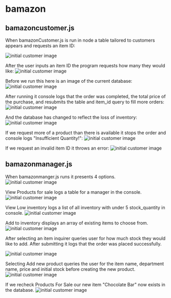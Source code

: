 # bamazon
## bamazoncustomer.js
When bamazonCustomer.js is run in node a table tailored to customers appears and requests an item ID:

![initial customer image](images/image1.png)

After the user inputs an item ID the program requests how many they would like:
![initial customer image](images/image2.png)

Before we run this here is an image of the current database:
![initial customer image](images/image3.png)

After running it console logs that the order was completed, the total price of the purchase, and resubmits the table and item_id query to fill more orders:
![initial customer image](images/image4.png)

And the database has changed to reflect the loss of inventory:
![initial customer image](images/image5.png)

If we request more of a product than there is available it stops the order and console logs "Insufficient Quantity!":
![initial customer image](images/image6.png)

If we request an invalid item ID it throws an error:
![initial customer image](images/image7.png)

## bamazonmanager.js
When bamazonmanger.js runs it presents 4 options.
![initial customer image](images/image8.png)

View Products for sale logs a table for a manager in the console.
![initial customer image](images/image9.png)

View Low inventory logs a list of all inventory with under 5 stock_quantity in console.
![initial customer image](images/image10.png)

Add to inventory displays an array of existing items to choose from.
![initial customer image](images/image11.png)

After selecting an item inquirer queries user for how much stock they would like to add. After submitting it logs that the order was placed successfully.

![initial customer image](images/image12.png)

Selecting Add new product queries the user for the item name, department name, price and initial stock before creating the new product.
![initial customer image](images/image13.png)

If we recheck Products For Sale our new item "Chocolate Bar" now exists in the database.
![initial customer image](images/image14.png)